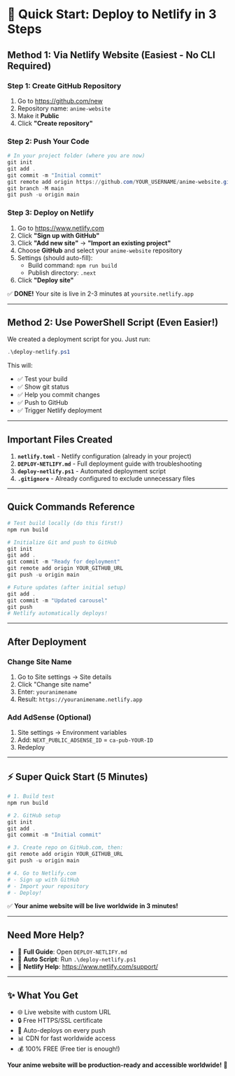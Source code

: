 # 🚀 Quick Start: Deploy to Netlify in 3 Steps

## Method 1: Via Netlify Website (Easiest - No CLI Required)

### Step 1: Create GitHub Repository
1. Go to https://github.com/new
2. Repository name: `anime-website`
3. Make it **Public**
4. Click **"Create repository"**

### Step 2: Push Your Code
```powershell
# In your project folder (where you are now)
git init
git add .
git commit -m "Initial commit"
git remote add origin https://github.com/YOUR_USERNAME/anime-website.git
git branch -M main
git push -u origin main
```

### Step 3: Deploy on Netlify
1. Go to https://www.netlify.com
2. Click **"Sign up with GitHub"**
3. Click **"Add new site"** → **"Import an existing project"**
4. Choose **GitHub** and select your `anime-website` repository
5. Settings (should auto-fill):
   - Build command: `npm run build`
   - Publish directory: `.next`
6. Click **"Deploy site"**

✅ **DONE!** Your site is live in 2-3 minutes at `yoursite.netlify.app`

---

## Method 2: Use PowerShell Script (Even Easier!)

We created a deployment script for you. Just run:

```powershell
.\deploy-netlify.ps1
```

This will:
- ✅ Test your build
- ✅ Show git status
- ✅ Help you commit changes
- ✅ Push to GitHub
- ✅ Trigger Netlify deployment

---

## Important Files Created

1. **`netlify.toml`** - Netlify configuration (already in your project)
2. **`DEPLOY-NETLIFY.md`** - Full deployment guide with troubleshooting
3. **`deploy-netlify.ps1`** - Automated deployment script
4. **`.gitignore`** - Already configured to exclude unnecessary files

---

## Quick Commands Reference

```powershell
# Test build locally (do this first!)
npm run build

# Initialize Git and push to GitHub
git init
git add .
git commit -m "Ready for deployment"
git remote add origin YOUR_GITHUB_URL
git push -u origin main

# Future updates (after initial setup)
git add .
git commit -m "Updated carousel"
git push
# Netlify automatically deploys!
```

---

## After Deployment

### Change Site Name
1. Go to Site settings → Site details
2. Click "Change site name"
3. Enter: `youranimename`
4. Result: `https://youranimename.netlify.app`

### Add AdSense (Optional)
1. Site settings → Environment variables
2. Add: `NEXT_PUBLIC_ADSENSE_ID` = `ca-pub-YOUR-ID`
3. Redeploy

---

## ⚡ Super Quick Start (5 Minutes)

```powershell
# 1. Build test
npm run build

# 2. GitHub setup
git init
git add .
git commit -m "Initial commit"

# 3. Create repo on GitHub.com, then:
git remote add origin YOUR_GITHUB_URL
git push -u origin main

# 4. Go to Netlify.com
# - Sign up with GitHub
# - Import your repository
# - Deploy!
```

✅ **Your anime website will be live worldwide in 3 minutes!**

---

## Need More Help?

- 📖 **Full Guide**: Open `DEPLOY-NETLIFY.md`
- 🤖 **Auto Script**: Run `.\deploy-netlify.ps1`
- 💬 **Netlify Help**: https://www.netlify.com/support/

---

## ✨ What You Get

- 🌐 Live website with custom URL
- 🔒 Free HTTPS/SSL certificate
- 🚀 Auto-deploys on every push
- 📊 CDN for fast worldwide access
- 💰 100% FREE (Free tier is enough!)

**Your anime website will be production-ready and accessible worldwide!** 🎉
